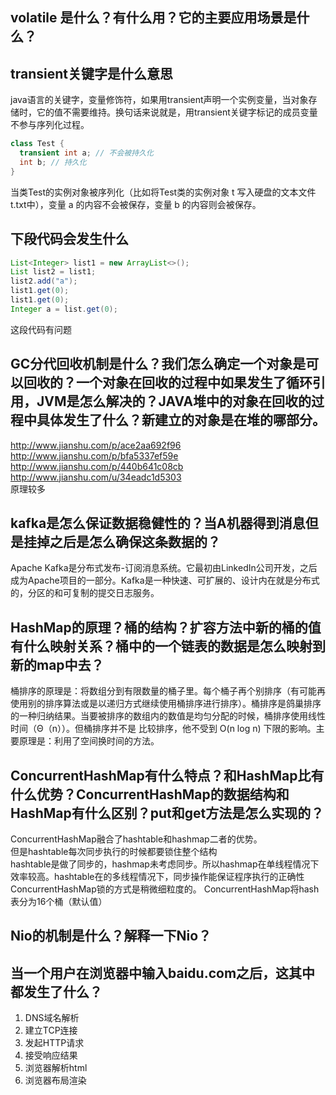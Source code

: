 ## volatile 是什么？有什么用？它的主要应用场景是什么？
## transient关键字是什么意思
java语言的关键字，变量修饰符，如果用transient声明一个实例变量，当对象存储时，它的值不需要维持。换句话来说就是，用transient关键字标记的成员变量不参与序列化过程。
```JAVA
class Test {
  transient int a; // 不会被持久化
  int b; // 持久化
}
```
当类Test的实例对象被序列化（比如将Test类的实例对象 t 写入硬盘的文本文件t.txt中），变量 a 的内容不会被保存，变量 b 的内容则会被保存。

## 下段代码会发生什么
```Java
List<Integer> list1 = new ArrayList<>();
List list2 = list1;
list2.add("a");
list1.get(0);
list1.get(0);
Integer a = list.get(0);
```
这段代码有问题
## GC分代回收机制是什么？我们怎么确定一个对象是可以回收的？一个对象在回收的过程中如果发生了循环引用，JVM是怎么解决的？JAVA堆中的对象在回收的过程中具体发生了什么？新建立的对象是在堆的哪部分。
http://www.jianshu.com/p/ace2aa692f96  
http://www.jianshu.com/p/bfa5337ef59e  
http://www.jianshu.com/p/440b641c08cb  
http://www.jianshu.com/u/34eadc1d5303  
原理较多

## kafka是怎么保证数据稳健性的？当A机器得到消息但是挂掉之后是怎么确保这条数据的？
Apache Kafka是分布式发布-订阅消息系统。它最初由LinkedIn公司开发，之后成为Apache项目的一部分。Kafka是一种快速、可扩展的、设计内在就是分布式的，分区的和可复制的提交日志服务。

## HashMap的原理？桶的结构？扩容方法中新的桶的值有什么映射关系？桶中的一个链表的数据是怎么映射到新的map中去？
桶排序的原理是：将数组分到有限数量的桶子里。每个桶子再个别排序（有可能再使用别的排序算法或是以递归方式继续使用桶排序进行排序）。桶排序是鸽巢排序的一种归纳结果。当要被排序的数组内的数值是均匀分配的时候，桶排序使用线性时间（Θ（n））。但桶排序并不是 比较排序，他不受到 O(n log n) 下限的影响。主要原理是：利用了空间换时间的方法。

## ConcurrentHashMap有什么特点？和HashMap比有什么优势？ConcurrentHashMap的数据结构和HashMap有什么区别？put和get方法是怎么实现的？
ConcurrentHashMap融合了hashtable和hashmap二者的优势。  
但是hashtable每次同步执行的时候都要锁住整个结构  
hashtable是做了同步的，hashmap未考虑同步。所以hashmap在单线程情况下效率较高。hashtable在的多线程情况下，同步操作能保证程序执行的正确性  
ConcurrentHashMap锁的方式是稍微细粒度的。 ConcurrentHashMap将hash表分为16个桶（默认值）  

## Nio的机制是什么？解释一下Nio？
## 当一个用户在浏览器中输入baidu.com之后，这其中都发生了什么？
1. DNS域名解析  
2. 建立TCP连接  
3. 发起HTTP请求  
4. 接受响应结果  
5. 浏览器解析html  
6. 浏览器布局渲染  
